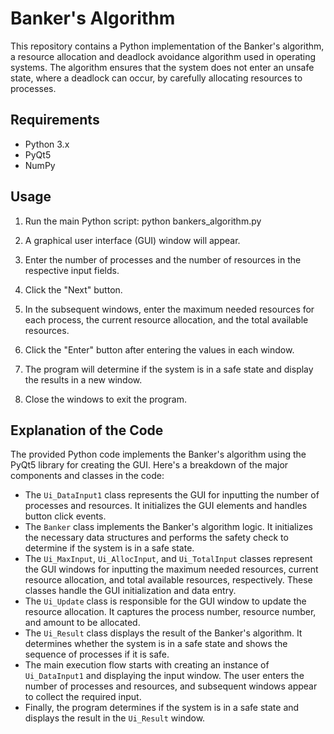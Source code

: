 
# Banker's Algorithm

This repository contains a Python implementation of the Banker's algorithm, a resource allocation and deadlock avoidance algorithm used in operating systems. The algorithm ensures that the system does not enter an unsafe state, where a deadlock can occur, by carefully allocating resources to processes.

## Requirements
- Python 3.x
- PyQt5
- NumPy

## Usage
1. Run the main Python script:
python bankers_algorithm.py

2. A graphical user interface (GUI) window will appear.
3. Enter the number of processes and the number of resources in the respective input fields.
4. Click the "Next" button.
5. In the subsequent windows, enter the maximum needed resources for each process, the current resource allocation, and the total available resources.
6. Click the "Enter" button after entering the values in each window.
7. The program will determine if the system is in a safe state and display the results in a new window.
8. Close the windows to exit the program.

## Explanation of the Code
The provided Python code implements the Banker's algorithm using the PyQt5 library for creating the GUI. Here's a breakdown of the major components and classes in the code:

- The `Ui_DataInput1` class represents the GUI for inputting the number of processes and resources. It initializes the GUI elements and handles button click events.
- The `Banker` class implements the Banker's algorithm logic. It initializes the necessary data structures and performs the safety check to determine if the system is in a safe state.
- The `Ui_MaxInput`, `Ui_AllocInput`, and `Ui_TotalInput` classes represent the GUI windows for inputting the maximum needed resources, current resource allocation, and total available resources, respectively. These classes handle the GUI initialization and data entry.
- The `Ui_Update` class is responsible for the GUI window to update the resource allocation. It captures the process number, resource number, and amount to be allocated.
- The `Ui_Result` class displays the result of the Banker's algorithm. It determines whether the system is in a safe state and shows the sequence of processes if it is safe.
- The main execution flow starts with creating an instance of `Ui_DataInput1` and displaying the input window. The user enters the number of processes and resources, and subsequent windows appear to collect the required input.
- Finally, the program determines if the system is in a safe state and displays the result in the `Ui_Result` window.

